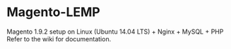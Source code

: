 # Magento-LEMP
Magento 1.9.2 setup on Linux (Ubuntu 14.04 LTS) + Nginx + MySQL + PHP
Refer to the wiki for documentation.
